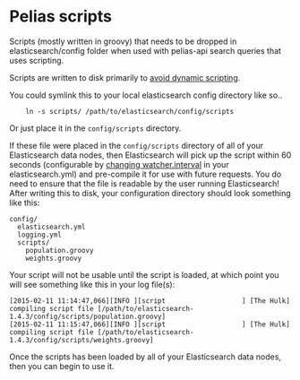 # Pelias scripts

Scripts (mostly written in groovy) that needs to be dropped in elasticsearch/config folder when used with pelias-api search queries that uses scripting.

Scripts are written to disk primarily to [avoid dynamic scripting](http://www.elasticsearch.org/blog/running-groovy-scripts-without-dynamic-scripting/). 

You could symlink this to your local elasticsearch config directory like so..

```
	ln -s scripts/ /path/to/elasticsearch/config/scripts	 
```

Or just place it in the ```config/scripts``` directory.

If these file were placed in the ```config/scripts``` directory of all of your Elasticsearch data nodes, then Elasticsearch will pick up the script within 60 seconds (configurable by [changing watcher.interval](http://www.elasticsearch.org/guide/en/elasticsearch/reference/current/modules-scripting.html#_automatic_script_reloading) in your elasticsearch.yml) and pre-compile it for use with future requests. You do need to ensure that the file is readable by the user running Elasticsearch! After writing this to disk, your configuration directory should look something like this:

```
config/
  elasticsearch.yml
  logging.yml
  scripts/
    population.groovy
    weights.groovy
```

Your script will not be usable until the script is loaded, at which point you will see something like this in your log file(s):

```
[2015-02-11 11:14:47,066][INFO ][script                   ] [The Hulk] compiling script file [/path/to/elasticsearch-1.4.3/config/scripts/population.groovy]
[2015-02-11 11:15:47,066][INFO ][script                   ] [The Hulk] compiling script file [/path/to/elasticsearch-1.4.3/config/scripts/weights.groovy]
```

Once the scripts has been loaded by all of your Elasticsearch data nodes, then you can begin to use it. 